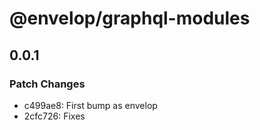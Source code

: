 # @envelop/graphql-modules

## 0.0.1
### Patch Changes

- c499ae8: First bump as envelop
- 2cfc726: Fixes
